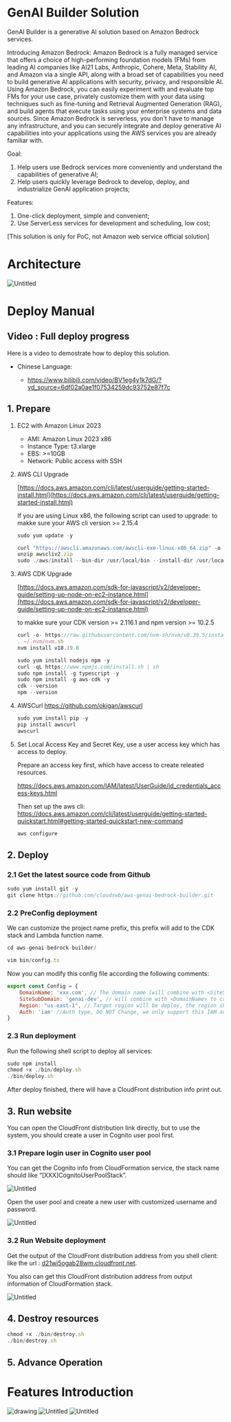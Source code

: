 # GenAI Builder Solution

GenAI Builder is a generative AI solution based on Amazon Bedrock services.



Introducing Amazon Bedrock:
Amazon Bedrock is a fully managed service that offers a choice of high-performing foundation models (FMs) from leading AI companies like AI21 Labs, Anthropic, Cohere, Meta, Stability AI, and Amazon via a single API, along with a broad set of capabilities you need to build generative AI applications with security, privacy, and responsible AI. Using Amazon Bedrock, you can easily experiment with and evaluate top FMs for your use case, privately customize them with your data using techniques such as fine-tuning and Retrieval Augmented Generation (RAG), and build agents that execute tasks using your enterprise systems and data sources. Since Amazon Bedrock is serverless, you don't have to manage any infrastructure, and you can securely integrate and deploy generative AI capabilities into your applications using the AWS services you are already familiar with.


Goal:
1. Help users use Bedrock services more conveniently and understand the capabilities of generative AI;
2. Help users quickly leverage Bedrock to develop, deploy, and industrialize GenAI application projects;


Features:
1. One-click deployment, simple and convenient;
2. Use ServerLess services for development and scheduling, low cost;


[This solution is only for PoC, not Amazon web service official solution]

# Architecture

![Untitled](readmefiles/Untitled.png)


# Deploy Manual

## Video : Full deploy progress 
Here is a video to demostrate how to deploy this solution.

- Chinese Language: 

  - https://www.bilibili.com/video/BV1eg4y1k7dG/?vd_source=6df02a0ae1f07534259dc93752e87f7c


## 1. Prepare

1. EC2 with Amazon Linux 2023
    - AMI:  Amazon Linux 2023 x86
    - Instance Type: t3.xlarge
    - EBS: >=10GB
    - Network: Public access with SSH

2. AWS CLI Upgrade
    
    [https://docs.aws.amazon.com/cli/latest/userguide/getting-started-install.html](https://docs.aws.amazon.com/cli/latest/userguide/getting-started-install.html)

    If you are using Linux x86, the following script can used to upgrade:
    to makke sure your AWS cli version >= 2.15.4
    ```jsx
    sudo yum update -y

    curl "https://awscli.amazonaws.com/awscli-exe-linux-x86_64.zip" -o "awscliv2.zip"
    unzip awscliv2.zip
    sudo ./aws/install --bin-dir /usr/local/bin --install-dir /usr/local/aws-cli --update
    ```
3. AWS CDK Upgrade
    
    [https://docs.aws.amazon.com/sdk-for-javascript/v2/developer-guide/setting-up-node-on-ec2-instance.html](https://docs.aws.amazon.com/sdk-for-javascript/v2/developer-guide/setting-up-node-on-ec2-instance.html)

    to makke sure your CDK version >= 2.116.1 and npm version >= 10.2.5
    
    ```jsx
    curl -o- https://raw.githubusercontent.com/nvm-sh/nvm/v0.39.5/install.sh | bash
    . ~/.nvm/nvm.sh
    nvm install v18.19.0

    sudo yum install nodejs npm -y
    curl -qL https://www.npmjs.com/install.sh | sh
    sudo npm install -g typescript -y
    sudo npm install -g aws-cdk -y
    cdk --version
    npm --version
    ```
4.  AWSCurl
    https://github.com/okigan/awscurl

    ```jsx
    sudo yum install pip -y
    pip install awscurl
    awscurl
    ```

5. Set Local Access Key and Secret Key, use a user access key which has access to deploy.
    
    Prepare an access key first, which have access to create releated resources.

    https://docs.aws.amazon.com/IAM/latest/UserGuide/id_credentials_access-keys.html

    Then set up the aws cli:
    https://docs.aws.amazon.com/cli/latest/userguide/getting-started-quickstart.html#getting-started-quickstart-new-command

    ```jsx
    aws configure
    ```
    


## 2. Deploy

### 2.1 Get the latest source code from Github

```jsx
sudo yum install git -y
git clone https://github.com/cloudswb/aws-genai-bedrock-builder.git
```

### 2.2 PreConfig deployment

We can customize the project name prefix, this prefix will add to the CDK stack and Lambda function name.

```jsx
cd aws-genai-bedrock-builder/
```

```jsx
vim bin/config.ts
```

Now you can modify this config file according the following comments:

```jsx
export const Config = {
    DomainName: 'xxx.com', // The domain name (will combine with <SiteSubDomain> to create a S3 bucket name like: <SiteSubDomain>.<DomainName>)
    SiteSubDomain: 'genai-dev', // will combine with <DomainName> to create a S3 bucket name like: <SiteSubDomain>.<DomainName>
    Region: "us-east-1", // Target region will be deploy, the region should have bedrock\opensearch serverless available.
    Auth: 'iam' //Auth type, DO NOT Change, we only support this IAM auth type currently.
}
```

### 2.3 Run deployment

Run the following shell script to deploy all services:

```jsx
sudo npm install
chmod +x ./bin/deploy.sh
./bin/deploy.sh
```

After deploy finished, there will have a CloudFront distribution info print out.

## 3. Run website

You can open the CloudFront distribution link directly, but to use the system, you should create a user in Cognito user pool first.

### 3.1 Prepare login user in Cognito user pool

You can get the Cognito info from CloudFormation service, the stack name should like “[XXX]CognitoUserPoolStack”.


![Untitled](readmefiles/Untitled%204.png)

Open the user pool and create a new user with customized username and password.

![Untitled](readmefiles/Untitled%205.png)



### 3.2 Run Website deployment

Get the output of the CloudFront distribution address from you shell client: like the url : [d21wi5ogab28wm.cloudfront.net](http://d21wi5ogab28wm.cloudfront.net/).

You also can get this CloudFront distribution address from output information of CloudFormation stack.

![Untitled](readmefiles/Untitled%207.png)


## 4. Destroy resources
```jsx
chmod +x ./bin/destroy.sh
./bin/destroy.sh 
```

## 5. Advance Operation

<!-- ### 5.1 Change the project name to deploy multiple  -->

# Features Introduction

![drawing](readmefiles/snapshot1.gif)
![Untitled](readmefiles/snapshot2.gif)
![Untitled](readmefiles/snapshot3.gif)
